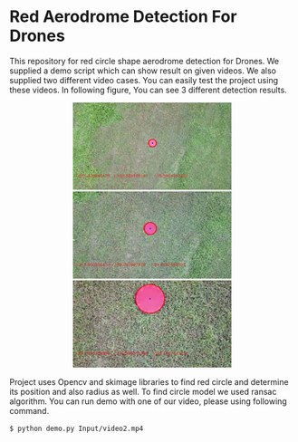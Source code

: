 # Red Aerodrome Detection For Drones

This repository for red circle shape aerodrome detection for Drones. We supplied a demo script which can show result on given videos. We also supplied two different video cases. You can easily test the project using these videos. In following figure, You can see 3 different detection results. 

<p align="center">
  <img src="Output/1.jpg" width="280"/>  
  <img src="Output/370.jpg" width="280"/>  
  <img src="Output/570.jpg" width="280"/> 
</p>

Project uses Opencv and skimage libraries to find red circle and determine its position and also radius as well. To find circle model we used ransac algorithm. You can run demo with one of our video, please using following command.
```
$ python demo.py Input/video2.mp4
```
